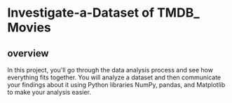 # Investigate-a-Dataset of TMDB_  Movies


## overview

In this project, you'll go through the data analysis process and see how everything fits together.
You will analyze a dataset and then communicate your findings about it using Python libraries NumPy, pandas, and Matplotlib to make your analysis easier.
